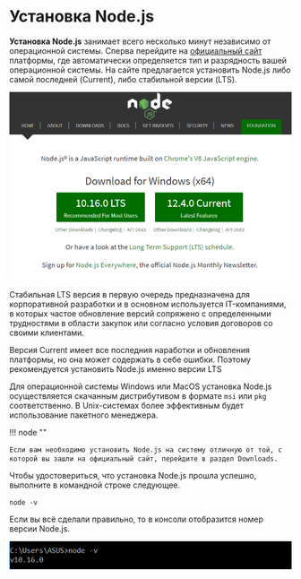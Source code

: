# Установка Node.js

**Установка Node.js** занимает всего несколько минут независимо от операционной системы. Сперва перейдите на [официальный сайт](https://nodejs.org/en/) платформы, где автоматически определяется тип и разрядность вашей операционной системы. На сайте предлагается установить Node.js либо самой последней (Current), либо стабильной версии (LTS).

![Установка](setup-1.png)

Стабильная LTS версия в первую очередь предназначена для корпоративной разработки и в основном используется IT-компаниями, в которых частое обновление версий сопряжено с определенными трудностями в области закупок или согласно условия договоров со своими клиентами.

Версия Current имеет все последния наработки и обновления платформы, но она может содержать в себе ошибки. Поэтому рекомендуется установить Node.js именно версии LTS

Для операционной системы Windows или MacOS установка Node.js осуществляется скачанным дистрибутивом в формате `msi` или `pkg` соответственно. В Unix-системах более эффективным будет использование пакетного менеджера.

!!! node ""

    Если вам необходимо установить Node.js на систему отличную от той, с которой вы зашли на официальный сайт, перейдите в раздел Downloads.

Чтобы удостовериться, что установка Node.js прошла успешно, выполните в командной строке следующее.

```
node -v
```

Если вы всё сделали правильно, то в консоли отобразится номер версии Node.js.

![Установка](setup-2.png)
